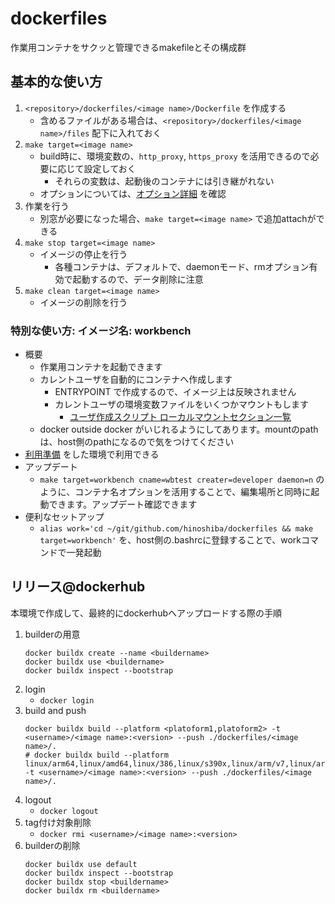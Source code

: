 dockerfiles
===

作業用コンテナをサクッと管理できるmakefileとその構成群  

## 基本的な使い方

1. `<repository>/dockerfiles/<image name>/Dockerfile` を作成する
	* 含めるファイルがある場合は、`<repository>/dockerfiles/<image name>/files` 配下に入れておく
2. `make target=<image name>`
	* build時に、環境変数の、`http_proxy`, `https_proxy` を活用できるので必要に応じて設定しておく
		* それらの変数は、起動後のコンテナには引き継がれない
	* オプションについては、[オプション詳細](./options.md) を確認
3. 作業を行う
	* 別窓が必要になった場合、`make target=<image name>` で追加attachができる
4. `make stop target=<image name>`
	* イメージの停止を行う
		* 各種コンテナは、デフォルトで、daemonモード、rmオプション有効で起動するので、データ削除に注意
5. `make clean target=<image name>`
	* イメージの削除を行う

### 特別な使い方: イメージ名: workbench

* 概要
	* 作業用コンテナを起動できます
	* カレントユーザを自動的にコンテナへ作成します
		* ENTRYPOINT で作成するので、イメージ上は反映されません
		* カレントユーザの環境変数ファイルをいくつかマウントもします
			* [ユーザ作成スクリプト ローカルマウントセクション一覧](../dockerfiles/workbench/exec_user.sh#L30)
	* docker outside docker がいじれるようにしてあります。mountのpathは、host側のpathになるので気をつけてください
* [利用準備](./workbench/setup.md) をした環境で利用できる
* アップデート
	* `make target=workbench cname=wbtest creater=developer daemon=n` のように、コンテナ名オプションを活用することで、編集場所と同時に起動できます。アップデート確認できます
* 便利なセットアップ
	* `alias work='cd ~/git/github.com/hinoshiba/dockerfiles && make target=workbench'` を、host側の.bashrcに登録することで、workコマンドで一発起動


## リリース@dockerhub

本環境で作成して、最終的にdockerhubへアップロードする際の手順  

1. builderの用意
	```
	docker buildx create --name <buildername>
	docker buildx use <buildername>
	docker buildx inspect --bootstrap
	```
2. login
	* `docker login`
3. build and push
	```
	docker buildx build --platform <platoform1,platoform2> -t <username>/<image name>:<version> --push ./dockerfiles/<image name>/.
	# docker buildx build --platform linux/arm64,linux/amd64,linux/386,linux/s390x,linux/arm/v7,linux/arm/v6 -t <username>/<image name>:<version> --push ./dockerfiles/<image name>/.
	```
4. logout
	* `docker logout`
1. tag付け対象削除
	* `docker rmi <username>/<image name>:<version>`
3. builderの削除
	```
	docker buildx use default
	docker buildx inspect --bootstrap
	docker buildx stop <buildername>
	docker buildx rm <buildername>
	```
